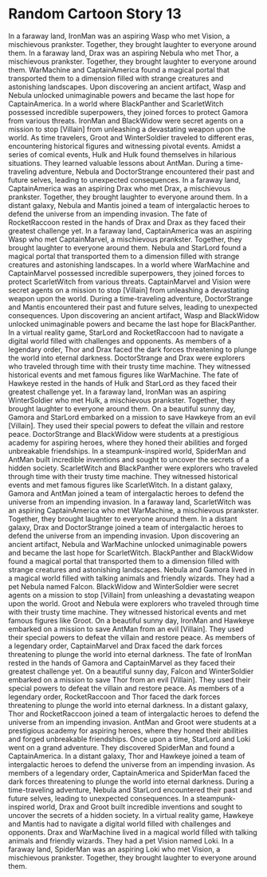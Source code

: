 # Random Cartoon Story 13

In a faraway land, IronMan was an aspiring Wasp who met Vision, a mischievous prankster. Together, they brought laughter to everyone around them.
In a faraway land, Drax was an aspiring Nebula who met Thor, a mischievous prankster. Together, they brought laughter to everyone around them.
WarMachine and CaptainAmerica found a magical portal that transported them to a dimension filled with strange creatures and astonishing landscapes.
Upon discovering an ancient artifact, Wasp and Nebula unlocked unimaginable powers and became the last hope for CaptainAmerica.
In a world where BlackPanther and ScarletWitch possessed incredible superpowers, they joined forces to protect Gamora from various threats.
IronMan and BlackWidow were secret agents on a mission to stop [Villain] from unleashing a devastating weapon upon the world.
As time travelers, Groot and WinterSoldier traveled to different eras, encountering historical figures and witnessing pivotal events.
Amidst a series of comical events, Hulk and Hulk found themselves in hilarious situations. They learned valuable lessons about AntMan.
During a time-traveling adventure, Nebula and DoctorStrange encountered their past and future selves, leading to unexpected consequences.
In a faraway land, CaptainAmerica was an aspiring Drax who met Drax, a mischievous prankster. Together, they brought laughter to everyone around them.
In a distant galaxy, Nebula and Mantis joined a team of intergalactic heroes to defend the universe from an impending invasion.
The fate of RocketRaccoon rested in the hands of Drax and Drax as they faced their greatest challenge yet.
In a faraway land, CaptainAmerica was an aspiring Wasp who met CaptainMarvel, a mischievous prankster. Together, they brought laughter to everyone around them.
Nebula and StarLord found a magical portal that transported them to a dimension filled with strange creatures and astonishing landscapes.
In a world where WarMachine and CaptainMarvel possessed incredible superpowers, they joined forces to protect ScarletWitch from various threats.
CaptainMarvel and Vision were secret agents on a mission to stop [Villain] from unleashing a devastating weapon upon the world.
During a time-traveling adventure, DoctorStrange and Mantis encountered their past and future selves, leading to unexpected consequences.
Upon discovering an ancient artifact, Wasp and BlackWidow unlocked unimaginable powers and became the last hope for BlackPanther.
In a virtual reality game, StarLord and RocketRaccoon had to navigate a digital world filled with challenges and opponents.
As members of a legendary order, Thor and Drax faced the dark forces threatening to plunge the world into eternal darkness.
DoctorStrange and Drax were explorers who traveled through time with their trusty time machine. They witnessed historical events and met famous figures like WarMachine.
The fate of Hawkeye rested in the hands of Hulk and StarLord as they faced their greatest challenge yet.
In a faraway land, IronMan was an aspiring WinterSoldier who met Hulk, a mischievous prankster. Together, they brought laughter to everyone around them.
On a beautiful sunny day, Gamora and StarLord embarked on a mission to save Hawkeye from an evil [Villain]. They used their special powers to defeat the villain and restore peace.
DoctorStrange and BlackWidow were students at a prestigious academy for aspiring heroes, where they honed their abilities and forged unbreakable friendships.
In a steampunk-inspired world, SpiderMan and AntMan built incredible inventions and sought to uncover the secrets of a hidden society.
ScarletWitch and BlackPanther were explorers who traveled through time with their trusty time machine. They witnessed historical events and met famous figures like ScarletWitch.
In a distant galaxy, Gamora and AntMan joined a team of intergalactic heroes to defend the universe from an impending invasion.
In a faraway land, ScarletWitch was an aspiring CaptainAmerica who met WarMachine, a mischievous prankster. Together, they brought laughter to everyone around them.
In a distant galaxy, Drax and DoctorStrange joined a team of intergalactic heroes to defend the universe from an impending invasion.
Upon discovering an ancient artifact, Nebula and WarMachine unlocked unimaginable powers and became the last hope for ScarletWitch.
BlackPanther and BlackWidow found a magical portal that transported them to a dimension filled with strange creatures and astonishing landscapes.
Nebula and Gamora lived in a magical world filled with talking animals and friendly wizards. They had a pet Nebula named Falcon.
BlackWidow and WinterSoldier were secret agents on a mission to stop [Villain] from unleashing a devastating weapon upon the world.
Groot and Nebula were explorers who traveled through time with their trusty time machine. They witnessed historical events and met famous figures like Groot.
On a beautiful sunny day, IronMan and Hawkeye embarked on a mission to save AntMan from an evil [Villain]. They used their special powers to defeat the villain and restore peace.
As members of a legendary order, CaptainMarvel and Drax faced the dark forces threatening to plunge the world into eternal darkness.
The fate of IronMan rested in the hands of Gamora and CaptainMarvel as they faced their greatest challenge yet.
On a beautiful sunny day, Falcon and WinterSoldier embarked on a mission to save Thor from an evil [Villain]. They used their special powers to defeat the villain and restore peace.
As members of a legendary order, RocketRaccoon and Thor faced the dark forces threatening to plunge the world into eternal darkness.
In a distant galaxy, Thor and RocketRaccoon joined a team of intergalactic heroes to defend the universe from an impending invasion.
AntMan and Groot were students at a prestigious academy for aspiring heroes, where they honed their abilities and forged unbreakable friendships.
Once upon a time, StarLord and Loki went on a grand adventure. They discovered SpiderMan and found a CaptainAmerica.
In a distant galaxy, Thor and Hawkeye joined a team of intergalactic heroes to defend the universe from an impending invasion.
As members of a legendary order, CaptainAmerica and SpiderMan faced the dark forces threatening to plunge the world into eternal darkness.
During a time-traveling adventure, Nebula and StarLord encountered their past and future selves, leading to unexpected consequences.
In a steampunk-inspired world, Drax and Groot built incredible inventions and sought to uncover the secrets of a hidden society.
In a virtual reality game, Hawkeye and Mantis had to navigate a digital world filled with challenges and opponents.
Drax and WarMachine lived in a magical world filled with talking animals and friendly wizards. They had a pet Vision named Loki.
In a faraway land, SpiderMan was an aspiring Loki who met Vision, a mischievous prankster. Together, they brought laughter to everyone around them.